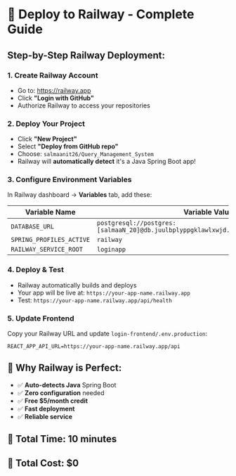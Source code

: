 # 🚀 **Deploy to Railway - Complete Guide**

## **Step-by-Step Railway Deployment:**

### **1. Create Railway Account**
- Go to: https://railway.app
- Click **"Login with GitHub"**
- Authorize Railway to access your repositories

### **2. Deploy Your Project**
- Click **"New Project"**
- Select **"Deploy from GitHub repo"**
- Choose: `salmaanit26/Query_Management_System`
- Railway will **automatically detect** it's a Java Spring Boot app!

### **3. Configure Environment Variables**
In Railway dashboard → **Variables** tab, add these:

| Variable Name | Variable Value |
|---------------|----------------|
| `DATABASE_URL` | `postgresql://postgres:[salmaaN_20]@db.juulbplyppgklawlxwjd.supabase.co:5432/postgres` |
| `SPRING_PROFILES_ACTIVE` | `railway` |
| `RAILWAY_SERVICE_ROOT` | `loginapp` |

### **4. Deploy & Test**
- Railway automatically builds and deploys
- Your app will be live at: `https://your-app-name.railway.app`
- Test: `https://your-app-name.railway.app/api/health`

### **5. Update Frontend**
Copy your Railway URL and update `login-frontend/.env.production`:
```
REACT_APP_API_URL=https://your-app-name.railway.app/api
```

## **🎯 Why Railway is Perfect:**
- ✅ **Auto-detects Java** Spring Boot
- ✅ **Zero configuration** needed
- ✅ **Free $5/month credit**
- ✅ **Fast deployment**
- ✅ **Reliable service**

## **🎉 Total Time: 10 minutes**
## **🎉 Total Cost: $0**
